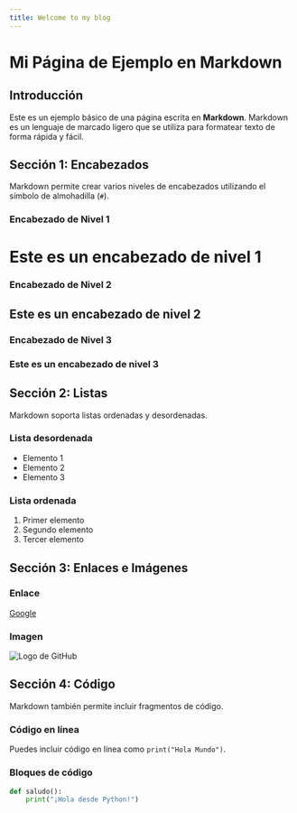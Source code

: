 ```yaml
---
title: Welcome to my blog
---
```


# Mi Página de Ejemplo en Markdown

## Introducción

Este es un ejemplo básico de una página escrita en **Markdown**. Markdown es un lenguaje de marcado ligero que se utiliza para formatear texto de forma rápida y fácil.

## Sección 1: Encabezados

Markdown permite crear varios niveles de encabezados utilizando el símbolo de almohadilla (`#`).

### Encabezado de Nivel 1

# Este es un encabezado de nivel 1

### Encabezado de Nivel 2

## Este es un encabezado de nivel 2

### Encabezado de Nivel 3

### Este es un encabezado de nivel 3

## Sección 2: Listas

Markdown soporta listas ordenadas y desordenadas.

### Lista desordenada

- Elemento 1
- Elemento 2
- Elemento 3

### Lista ordenada

1. Primer elemento
2. Segundo elemento
3. Tercer elemento

## Sección 3: Enlaces e Imágenes

### Enlace

[Google](https://www.google.com)

### Imagen

![Logo de GitHub](https://github.githubassets.com/images/modules/logos_page/GitHub-Mark.png)

## Sección 4: Código

Markdown también permite incluir fragmentos de código.

### Código en línea

Puedes incluir código en línea como `print("Hola Mundo")`.

### Bloques de código

```python
def saludo():
    print("¡Hola desde Python!")
